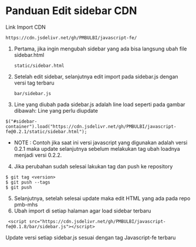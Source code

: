 
# Panduan Edit sidebar CDN

Link Import CDN  
```
https://cdn.jsdelivr.net/gh/PMBULBI/javascript-fe/
```

1. Pertama, jika ingin mengubah sidebar yang ada bisa langsung ubah file sidebar.html
    ```
    static/sidebar.html
    ```
2. Setelah edit sidebar, selanjutnya edit import pada sidebar.js dengan versi tag terbaru
    ```
    bar/sidebar.js

    ```
3. Line yang diubah pada sidebar.js adalah line load seperti pada gambar dibawah:
Line yang perlu diupdate
```
$("#sidebar-container").load("https://cdn.jsdelivr.net/gh/PMBULBI/javascript-fe@0.2.1/static/sidebar.html");
```

- NOTE : Contoh jika saat ini versi javascript yang digunakan adalah versi 0.2.1 maka update selanjutnya sebelum melakukan tag ubah loadnya menjadi versi 0.2.2.

4. Jika perubahan sudah selesai lakukan tag dan push ke repository

```
$ git tag <version>
$ git push --tags
$ git push
```

5. Selanjutnya, setelah selesai update maka edit HTML yang ada pada repo pmb-mhs
6. Ubah import di setiap halaman agar load sidebar terbaru
```
 <script src="https://cdn.jsdelivr.net/gh/PMBULBI/javascript-fe@0.1.8/bar/sidebar.js"></script>
```
Update versi setiap sidebar.js sesuai dengan tag Javascript-fe terbaru

